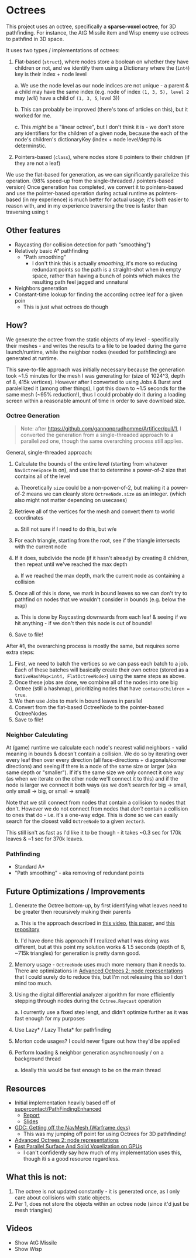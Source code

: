# Octrees
This project uses an octree, specifically a **sparse-voxel octree**, for 3D pathfinding.
For instance, the AtG Missile item and Wisp enemy use octrees to pathfind in 3D space.

It uses two types / implementations of octrees:
1. Flat-based (`struct`), where nodes store a boolean on whether they have children or not, and we identify them using a Dictionary where the (`int4`) key is their index + node level

   a. We use the node level as our node indices are not unique - a parent & a child may have the same index (e.g. node of index `(1, 3, 5), level 2` may (_will_) have a child of `(1, 3, 5`, level 3))

   b. This can probably be improved (there's tons of articles on this), but it worked for me.

   c. This _might_ be a "linear octree", but I don't think it is - we don't store any identifiers for the children of a given node, because the each of the node's children's dictionaryKey (index + node level/depth) is determinstic.
3. Pointers-based (`class`), where nodes store 8 pointers to their children (if they are not a leaf)

We use the flat-based for generation, as we can significantly parallelize this operation. (98% speed-up from the single-threaded / pointers-based version)
Once generation has completed, we convert it to pointers-based and use the pointer-based operation during actual runtime
as pointers-based (in my experience) is much better for actual usage; it's both easier to reason with,
and in my experience traversing the tree is faster than traversing using t

## Other features

- Raycasting (for collision detection for path "smoothing")
- Relatively basic A* pathfinding
    - "Path smoothing"
      - I don't think this is actually _smoothing_, it's more so reducing redundant points so the path is a straight-shot when in empty space,
        rather than having a bunch of points which makes the resulting path feel jagged and unnatural
- Neighbors generation
- Constant-time lookup for finding the according octree leaf for a given poin
  - This is just what octrees do though

## How?

We generate the octree from the static objects of my level - specifically their meshes - and writes the results to a file to be loaded during the game launch/runtime, while the neighbor nodes (needed for pathfinding) are generated at runtime.

This save-to-file approach was initially necessary because the generation took ~1.5 minutes for the mesh I was generating for (size of 1024^3, depth of 8, 415k vertices).
However after I converted to using Jobs & Burst and paralellized it (among other things), I got this down to ~1.5 seconds for the same mesh (~95% reduction!), thus I could probably do it during a loading screen within a reasonable amount of time in order to save download size. 

### Octree Generation

> Note: after https://github.com/gannonprudhomme/Artificer/pull/1, I converted the generation from a single-threaded approach to a parallelized one, though the same overarching process still applies.

General, single-threaded approach:
1. Calculate the bounds of the entire level (starting from whatever `NavOctreeSpace` is on), and use that to determine a power-of-2 size that contains all of the level

   a. Theoretically `size` could be a non-power-of-2, but making it a power-of-2 means we can cleanly store `OctreeNode.size` as an integer. (which also might not matter depending on usecases)
3. Retrieve all of the vertices for the mesh and convert them to world coordinates

   a. Still not sure if I need to do this, but w/e
5. For each triangle, starting from the root, see if the triangle intersects with the current node
6. If it does, subdivide the node (if it hasn't already) by creating 8 children, then repeat until we've reached the max depth

   a. If we reached the max depth, mark the current node as containing a collision
8. Once all of this is done, we mark in bound leaves so we can don't try to pathfind on nodes that we wouldn't consider in bounds (e.g. below the map)

   a. This is done by Raycasting downwards from each leaf & seeing if we hit anything - if we don't then this node is out of bounds!
9. Save to file!

After #1, the overarching process is mostly the same, but requires some extra steps:
1. First, we need to batch the vertices so we can pass each batch to a job. Each of these batches will basically create their own octree (stored as a `NativeHashMap<int4, FlatOctreeNode>`) using the same steps as above.
2. Once these jobs are done, we combine all of the nodes into one big Octree (still a hashmap), prioritizing nodes that have `containsChildren = true`.
3. We then use Jobs to mark in bound leaves in parallel
4. Convert from the flat-based OctreeNode to the pointer-based OctreeNodes
5. Save to file!

### Neighbor Calculating

At (game) runtime we calculate each node's nearest valid neighbors - valid meaning in bounds & doesn't contain a collision.
We do so by iterating over every leaf then over every direction (all face-directions + diagonals/corner directions) and seeing if there is a node of the same size or larger (aka same depth or "smaller").
If it's the same size we only connect it one way (as when we iterate on the other node we'll connect it to this)
and if the node is larger we connect it both ways (as we don't search for big -> small, only small -> big, or small -> small)

Note that we still connect from nodes that contain a collision to nodes that don't.
However we do not connect from nodes that _don't_ contain a collision to ones that do - i.e. it's a one-way edge.
This is done so we can easily search for the closest valid `OctreeNode` to a given `Vector3`.

This still isn't as fast as I'd like it to be though - it takes ~0.3 sec for 170k leaves & ~1 sec for 370k leaves.

### Pathfinding

- Standard A*
- "Path smoothing" - aka removing of redundant points


## Future Optimizations / Improvements

1. Generate the Octree bottom-up, by first identifying what leaves need to be greater then recursively making their parents

   a. This is the approach described in [this video](https://www.gdcvault.com/play/1022016/Getting-off-the-NavMesh-Navigating), [this paper](https://michael-schwarz.com/research/publ/files/vox-siga10.pdf), and [this repository](https://github.com/Forceflow/cuda_voxelizer)

   b. I'd have done this approach if I realized what I was doing was different, but at this point my solution works & 1.5 seconds (depth of 8, ~715k triangles) for generation is pretty damn good.
3. Memory usage - `OctreeNode` uses much more memory than it needs to. 
   There are optimizations in [Advanced Octrees 2: node representations](https://geidav.wordpress.com/2014/08/18/advanced-octrees-2-node-representations)
   that I could surely do to reduce this, but I'm not releasing this so I don't mind too much.
4. Using the digital differential analyzer algorithm for more efficiently stepping through nodes during the `Octree.Raycast` operation

   a. I currently use a fixed step lengt, and didn't optimize further as it was fast enough for my purposes
5. Use Lazy* / Lazy Theta* for pathfinding
6. Morton code usages? I could never figure out how they'd be applied
7. Perform loading & neighbor generation asynchronously / on a background thread

   a. Ideally this would be fast enough to be on the main thread

## Resources

- Initial implementation heavily based off of [supercontact/PathFindingEnhanced](https://github.com/supercontact/PathFindingEnhanced)
  - [Report](https://ascane.github.io/assets/portfolio/pathfinding3d-report.pdf)
  - [Slides](https://ascane.github.io/assets/portfolio/pathfinding3d-poster.pdf)
- [GDC: Getting off the NavMesh (Warframe devs)](https://www.gdcvault.com/play/1022016/Getting-off-the-NavMesh-Navigating)
   - This was my jumping off point for using Octrees for 3D pathfinding!
- [Advanced Octrees 2: node representations](https://geidav.wordpress.com/2014/08/18/advanced-octrees-2-node-representations)
- [Fast Parallel Surface And Solid Voxelization on GPUs](https://michael-schwarz.com/research/publ/files/vox-siga10.pdf)
   - I can't confidently say how much of my implementation uses this, though iti s a good resource regardless.

## What this is not:

1. The octree is not updated constantly - it is generated once, as I only care about collisions with static objects.
2. Per 1, does not store the objects within an octree node (since it'd just be mesh triangles)

## Videos

- Show AtG Missile
- Show Wisp
